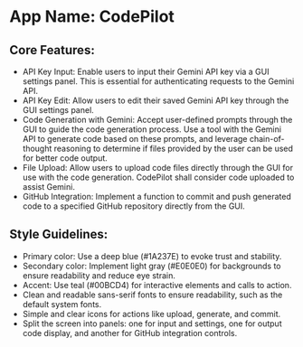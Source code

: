 # **App Name**: CodePilot

## Core Features:

- API Key Input: Enable users to input their Gemini API key via a GUI settings panel. This is essential for authenticating requests to the Gemini API.
- API Key Edit: Allow users to edit their saved Gemini API key through the GUI settings panel.
- Code Generation with Gemini: Accept user-defined prompts through the GUI to guide the code generation process. Use a tool with the Gemini API to generate code based on these prompts, and leverage chain-of-thought reasoning to determine if files provided by the user can be used for better code output.
- File Upload: Allow users to upload code files directly through the GUI for use with the code generation. CodePilot shall consider code uploaded to assist Gemini.
- GitHub Integration: Implement a function to commit and push generated code to a specified GitHub repository directly from the GUI.

## Style Guidelines:

- Primary color: Use a deep blue (#1A237E) to evoke trust and stability.
- Secondary color: Implement light gray (#E0E0E0) for backgrounds to ensure readability and reduce eye strain.
- Accent: Use teal (#00BCD4) for interactive elements and calls to action.
- Clean and readable sans-serif fonts to ensure readability, such as the default system fonts.
- Simple and clear icons for actions like upload, generate, and commit.
- Split the screen into panels: one for input and settings, one for output code display, and another for GitHub integration controls.
